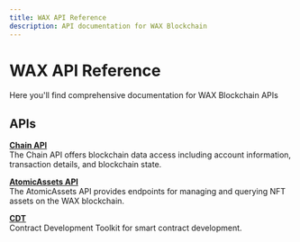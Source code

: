 ```yaml
---
title: WAX API Reference
description: API documentation for WAX Blockchain
---
```


# WAX API Reference

Here you'll find comprehensive documentation for WAX Blockchain APIs

## APIs

**[Chain API](/apis/chain-api.htm)**  
The Chain API offers blockchain data access including account information, transaction details, and blockchain state.

**[AtomicAssets API](/apis/atomic-api.htm)**  
The AtomicAssets API provides endpoints for managing and querying NFT assets on the WAX blockchain.

**[CDT](/build/api-reference/cdt_api)**  
Contract Development Toolkit for smart contract development.
